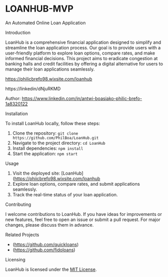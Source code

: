 # LOANHUB-MVP
An Automated Online Loan Application

Introduction

LoanHub is a comprehensive financial application designed to simplify and streamline the loan application process. Our goal is to provide users with a user-friendly platform to explore loan options, compare rates, and make informed financial decisions. This project aims to eradicate congestion at banking halls and credit facilities by offering a digital alternative for users to manage their loan applications seamlessly.

https://philicbrefo98.wixsite.com/loanhub

https://linkedin/dNjuRKMD

Author:
https://www.linkedin.com/in/antwi-boasiako-philic-brefo-1a8320122

Installation

To install LoanHub locally, follow these steps:

1. Clone the repository: `git clone https://github.com/PhilBoa/LoanHub.git`
2. Navigate to the project directory: `cd LoanHub`
3. Install dependencies: `npm install`
4. Start the application: `npm start`

Usage

1. Visit the deployed site: [LoanHub](https://phiicbrefo98.wixsite.com/loanhub
2. Explore loan options, compare rates, and submit applications seamlessly.
3. Track the real-time status of your loan application.

Contributing

I welcome contributions to LoanHub. If you have ideas for improvements or new features, feel free to open an issue or submit a pull request. For major changes, please discuss them in advance.

 Related Projects

- (https://github.com/quickloans)
- (https://github.com/fidoloans)

Licensing

LoanHub is licensed under the [MIT License](LICENSE).

